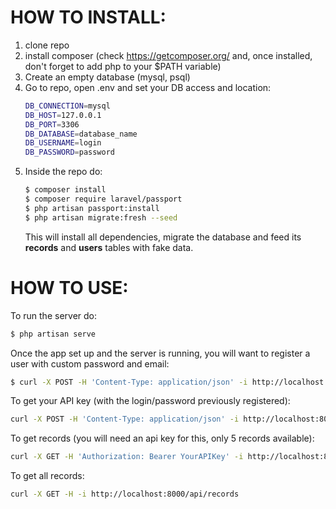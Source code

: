 # HOW TO INSTALL:
1) clone repo
2) install composer (check https://getcomposer.org/ and, once installed, don't forget to add php to your $PATH variable)
3) Create an empty database (mysql, psql)
4) Go to repo, open .env and set your DB access and location:
    ```sh
	DB_CONNECTION=mysql
    DB_HOST=127.0.0.1
    DB_PORT=3306
    DB_DATABASE=database_name
    DB_USERNAME=login
    DB_PASSWORD=password
    ```
5) Inside the repo do: 
    ```sh
	$ composer install
	$ composer require laravel/passport
	$ php artisan passport:install
	$ php artisan migrate:fresh --seed
    ```
    This will install all dependencies, migrate the database and feed its **records** and **users** tables with fake data.
    
# HOW TO USE:
To run the server do:
```sh
$ php artisan serve
```

Once the app set up and the server is running, you will want to register a user with custom password and email:
```sh
$ curl -X POST -H 'Content-Type: application/json' -i http://localhost:8000/api/register --data '{"email": "email","password": "pwd","c_password": "pwd","name": "user Name"}'
```

To get your API key (with the login/password previously registered):
```sh
curl -X POST -H 'Content-Type: application/json' -i http://localhost:8000/api/login --data '{"email": "email","password": "pwd"}'
```

To get records (you will need an api key for this, only 5 records available):
```sh
curl -X GET -H 'Authorization: Bearer YourAPIKey' -i http://localhost:8000/api/records/1
```

To get all records:
```sh
curl -X GET -H -i http://localhost:8000/api/records
```
